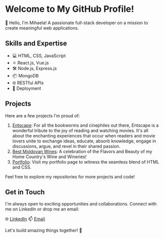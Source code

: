 # Welcome to My GitHub Profile!

👋 Hello, I'm Mihaela! A passionate full-stack developer on a mission to create meaningful web applications.

## Skills and Expertise

- 💻 HTML, CSS, JavaScript
- ⚛️ React.js, Vue.js
- 🛠️ Node.js, Express.js
- 📦 MongoDB
- 🌐 RESTful APIs
- 🚀 Deployment 

## Projects

Here are a few projects I'm proud of:

1. [Entscape](https://entscape-frontend.onrender.com/): For all the bookworms and cinephiles out there, Entscape is a wonderful tribute to the joy of reading and watching movies. It's all about the enchanting experiences that occur when readers and movie lovers unite to exchange ideas, educate, absorb knowledge, engage in discussions, argue, and revel in their shared passion.
2. [Best Moldovan Wines](https://relaxed-douhua-e94a6f.netlify.app/): A celebration of the Flavors and Beauty of my Home Country's Wine and Wineries! 
3. [Portfolio](https://m89mihaella.github.io/My-Portfolio/): Visit my portfolio page to witness the seamless blend of HTML and CSS.

Feel free to explore my repositories for more projects and code!


## Get in Touch

I'm always open to exciting opportunities and collaborations. Connect with me on LinkedIn or drop me an email:

🌐 [LinkedIn](https://www.linkedin.com/in/mihaela-melnic/)
📫 [Email](mailto:strechii.mihaela@gmail.com)

Let's build amazing things together! 🚀
